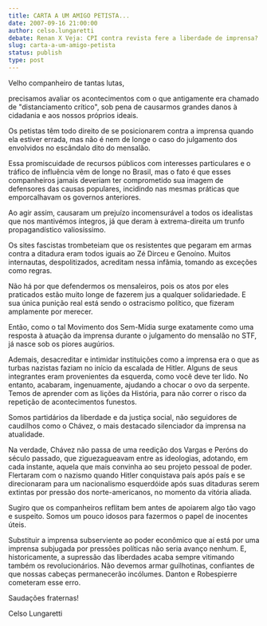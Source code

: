 ```yaml
---
title: CARTA A UM AMIGO PETISTA...
date: 2007-09-16 21:00:00
author: celso.lungaretti
debate: Renan X Veja: CPI contra revista fere a liberdade de imprensa?
slug: carta-a-um-amigo-petista
status: publish 
type: post
---
```


Velho companheiro de tantas lutas,   

  

precisamos avaliar os acontecimentos com o que antigamente era chamado de "distanciamento crítico", sob pena de causarmos grandes danos à cidadania e aos nossos próprios ideais.  

  

Os petistas têm todo direito de se posicionarem contra a imprensa quando ela estiver errada, mas não é nem de longe o caso do julgamento dos envolvidos no escândalo dito do mensalão.  

  

Essa promiscuidade de recursos públicos com interesses particulares e o tráfico de influência vêm de longe no Brasil, mas o fato é que esses companheiros jamais deveriam ter comprometido sua imagem de defensores das causas populares, incidindo nas mesmas práticas que emporcalhavam os governos anteriores.  

  

Ao agir assim, causaram um prejuízo incomensurável a todos os idealistas que nos mantivémos íntegros, já que deram à extrema-direita um trunfo propagandístico valiosíssimo.   

  

Os sites fascistas trombeteiam que os resistentes que pegaram em armas contra a ditadura eram todos iguais ao Zé Dirceu e Genoíno. Muitos internautas, despolitizados, acreditam nessa infâmia, tomando as exceções como regras.  

  

Não há por que defendermos os mensaleiros, pois os atos por eles praticados estão muito longe de fazerem jus a qualquer solidariedade. E sua única punição real está sendo o ostracismo político, que fizeram amplamente por merecer.  

  

Então, como o tal Movimento dos Sem-Mídia surge exatamente como uma resposta à atuação da imprensa durante o julgamento do mensalão no STF, já nasce sob os piores augúrios.   

  

Ademais, desacreditar e intimidar instituições como a imprensa era o que as turbas nazistas faziam no início da escalada de Hitler. Alguns de seus integrantes eram provenientes da esquerda, como você deve ter lido. No entanto, acabaram, ingenuamente, ajudando a chocar o ovo da serpente. Temos de aprender com as lições da História, para não correr o risco da repetição de acontecimentos funestos.   

  

Somos partidários da liberdade e da justiça social, não seguidores de caudilhos como o Chávez, o mais destacado silenciador da imprensa na atualidade.   

  

Na verdade, Chávez não passa de uma reedição dos Vargas e Peróns do século passado, que ziguezagueavam entre as ideologias, adotando, em cada instante, aquela que mais convinha ao seu projeto pessoal de poder. Flertaram com o nazismo quando Hitler conquistava país após país e se direcionaram para um nacionalismo esquerdóide após suas ditaduras serem extintas por pressão dos norte-americanos, no momento da vitória aliada.  

  

Sugiro que os companheiros reflitam bem antes de apoiarem algo tão vago e suspeito. Somos um pouco idosos para fazermos o papel de inocentes úteis.   

  

Substituir a imprensa subserviente ao poder econômico que aí está por uma imprensa subjugada por pressões políticas não seria avanço nenhum. E, historicamente, a supressão das liberdades acaba sempre vitimando também os revolucionários. Não devemos armar guilhotinas, confiantes de que nossas cabeças permanecerão incólumes. Danton e Robespierre cometeram esse erro.  

  

Saudações fraternas!  

  

Celso Lungaretti
